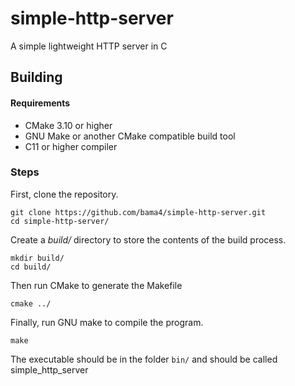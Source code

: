 # simple-http-server
A simple lightweight HTTP server in C

## Building

#### Requirements

* CMake 3.10 or higher
* GNU Make or another CMake compatible build tool 
* C11 or higher compiler

### Steps

First, clone the repository.

```
git clone https://github.com/bama4/simple-http-server.git
cd simple-http-server/
```

Create a _build/_ directory to store the contents of the build process.

```
mkdir build/
cd build/
```

Then run CMake to generate the Makefile

```
cmake ../
```

Finally, run GNU make to compile the program.

```
make
```

The executable should be in the folder ``bin/`` and should be called simple_http_server
